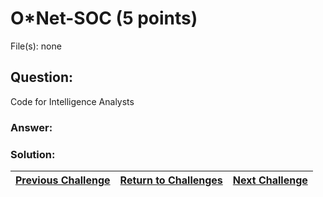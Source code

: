 # O*Net-SOC (5 points)

File(s): none

## Question:

Code for Intelligence Analysts

### Answer:

### Solution:



| [Previous Challenge](/Challenges/Collect-And-Operate/2) | [Return to Challenges](/Challenges/../../../#modules) | [Next Challenge](/Challenges/Collect-And-Operate/4) |
| :------- | :-----: | ------: |